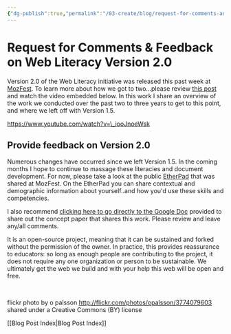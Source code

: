 ```yaml
---
{"dg-publish":true,"permalink":"/03-create/blog/request-for-comments-and-feedback-on-web-literacy-version-2-0/","title":"Request for Comments & Feedback on Web Literacy Version 2.0","tags":["mozilla","webliteracy"]}
---
```


# Request for Comments & Feedback on Web Literacy Version 2.0

Version 2.0 of the Web Literacy initiative was released this past week at [MozFest](https://2015.mozillafestival.org/). To learn more about how we got to two...please review [this post](http://wiobyrne.com/webliteracy/) and watch the video embedded below. In this work I share an overview of the work we conducted over the past two to three years to get to this point, and where we left off with Version 1.5.

https://www.youtube.com/watch?v=\_iooJnoeWsk

## Provide feedback on Version 2.0

Numerous changes have occurred since we left Version 1.5. In the coming months I hope to continue to massage these literacies and document development. For now, please take a look at the public [EtherPad](https://public.etherpad-mozilla.org/p/Mozfest2015WebLit2.0feedback) that was shared at MozFest. On the EtherPad you can share contextual and demographic information about yourself..and how you'd use these skills and competencies.

I also recommend [clicking here to go directly to the Google Doc](https://docs.google.com/document/d/1QyD6BiiIHV4weoSPvEQoG2TahLVjHrwX-oFeDL5fBGU/edit) provided to share out the concept paper that shares this work. Please review and leave any/all comments.

It is an open-source project, meaning that it can be sustained and forked without the permission of the owner. In practice, this provides reassurance to educators: so long as enough people are contributing to the project, it does not require any one organization or person to be sustainable. We ultimately get the web we build and with your help this web will be open and free.

 

flickr photo by o palsson http://flickr.com/photos/opalsson/3774079603 shared under a Creative Commons (BY) license

[[Blog Post Index\|Blog Post Index]]